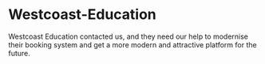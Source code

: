 # Westcoast-Education
Westcoast Education contacted us, and they need our help to modernise their booking system and get a more modern and attractive platform for the future. 
